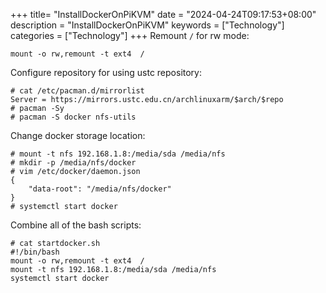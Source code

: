 +++
title= "InstallDockerOnPiKVM"
date = "2024-04-24T09:17:53+08:00"
description = "InstallDockerOnPiKVM"
keywords = ["Technology"]
categories = ["Technology"]
+++
Remount `/` for rw mode:    

```
mount -o rw,remount -t ext4  /
```
Configure repository for using ustc repository:    

```
# cat /etc/pacman.d/mirrorlist 
Server = https://mirrors.ustc.edu.cn/archlinuxarm/$arch/$repo
# pacman -Sy
# pacman -S docker nfs-utils
```
Change docker storage location:     

```
# mount -t nfs 192.168.1.8:/media/sda /media/nfs
# mkdir -p /media/nfs/docker
# vim /etc/docker/daemon.json
{
    "data-root": "/media/nfs/docker"
}
# systemctl start docker
```
Combine all of the bash scripts:    

```
# cat startdocker.sh 
#!/bin/bash
mount -o rw,remount -t ext4  /
mount -t nfs 192.168.1.8:/media/sda /media/nfs
systemctl start docker
```
